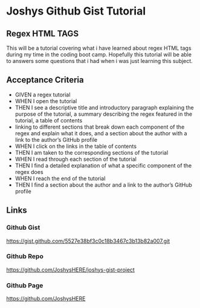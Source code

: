 # Joshys Github Gist Tutorial

## Regex HTML TAGS
This will be a tutorial covering what i have learned about regex HTML tags during my time in the coding boot camp. Hopefully this tutorial will be able to answers some questions that i had when i was just learning this subject.


## Acceptance Criteria 

- GIVEN a regex tutorial
- WHEN I open the tutorial
- THEN I see a descriptive title and introductory paragraph explaining the purpose of the tutorial, a summary describing the regex featured in the tutorial, a table of contents  
- linking to different sections that break down each component of the regex and explain what it does, and a section about the author with a link to the author’s GitHub profile
- WHEN I click on the links in the table of contents
- THEN I am taken to the corresponding sections of the tutorial
- WHEN I read through each section of the tutorial
- THEN I find a detailed explanation of what a specific component of the regex does
- WHEN I reach the end of the tutorial
- THEN I find a section about the author and a link to the author’s GitHub profile



## Links 

### Github Gist
https://gist.github.com/5527e38bf3c0c18b3467c3b13b82a007.git

### Github Repo
https://github.com/JoshysHERE/joshys-gist-project

### Github Page
https://github.com/JoshysHERE



